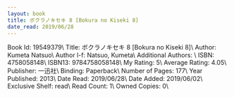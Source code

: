 ```yaml
---
layout: book
title: ボクラノキセキ 8 [Bokura no Kiseki 8]
date_read: 2019/06/28
---
```


Book Id: 19549379\ 
Title: ボクラノキセキ 8 [Bokura no Kiseki 8]\ 
Author: Kumeta Natsuo\ 
Author l-f: Natsuo, Kumeta\ 
Additional Authors: \ 
ISBN: 4758058148\ 
ISBN13: 9784758058148\ 
My Rating: 5\ 
Average Rating: 4.05\ 
Publisher: 一迅社\ 
Binding: Paperback\ 
Number of Pages: 177\ 
Year Published: 2013\ 
Date Read: 2019/06/28\ 
Date Added: 2019/06/02\ 
Exclusive Shelf: read\ 
Read Count: 1\ 
Owned Copies: 0\ 

